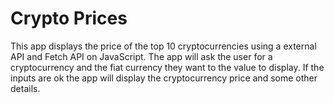 # Crypto Prices
This app displays the price of the top 10 cryptocurrencies using a external API and Fetch API on JavaScript.
The app will ask the user for a cryptocurrency and the fiat currency they want to the value to display.
If the inputs are ok the app will display the cryptocurrency price and some other details.
